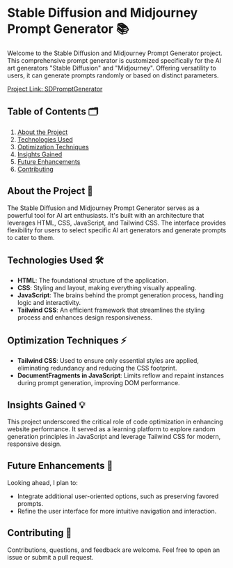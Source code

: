 # Stable Diffusion and Midjourney Prompt Generator 📚

Welcome to the Stable Diffusion and Midjourney Prompt Generator project. This comprehensive prompt generator is customized specifically for the AI art generators "Stable Diffusion" and "Midjourney". Offering versatility to users, it can generate prompts randomly or based on distinct parameters.

[Project Link: SDPromptGenerator](https://sdpromptsgenerator.netlify.app/)

## Table of Contents 🗂️

1. [About the Project](#about-the-project-)
2. [Technologies Used](#technologies-used-%EF%B8%8F)
3. [Optimization Techniques](#optimization-techniques-)
4. [Insights Gained](#insights-gained-)
5. [Future Enhancements](#future-enhancements-)
6. [Contributing](#contributing-)

## About the Project 📖

The Stable Diffusion and Midjourney Prompt Generator serves as a powerful tool for AI art enthusiasts. It's built with an architecture that leverages HTML, CSS, JavaScript, and Tailwind CSS. The interface provides flexibility for users to select specific AI art generators and generate prompts to cater to them.

## Technologies Used 🛠️

- **HTML**: The foundational structure of the application.
- **CSS**: Styling and layout, making everything visually appealing.
- **JavaScript**: The brains behind the prompt generation process, handling logic and interactivity.
- **Tailwind CSS**: An efficient framework that streamlines the styling process and enhances design responsiveness.

## Optimization Techniques ⚡

- **Tailwind CSS**: Used to ensure only essential styles are applied, eliminating redundancy and reducing the CSS footprint.
- **DocumentFragments in JavaScript**: Limits reflow and repaint instances during prompt generation, improving DOM performance.

## Insights Gained 💡

This project underscored the critical role of code optimization in enhancing website performance. It served as a learning platform to explore random generation principles in JavaScript and leverage Tailwind CSS for modern, responsive design.

## Future Enhancements 🚀

Looking ahead, I plan to:

- Integrate additional user-oriented options, such as preserving favored prompts.
- Refine the user interface for more intuitive navigation and interaction.

## Contributing 🤝

Contributions, questions, and feedback are welcome. Feel free to open an issue or submit a pull request.
